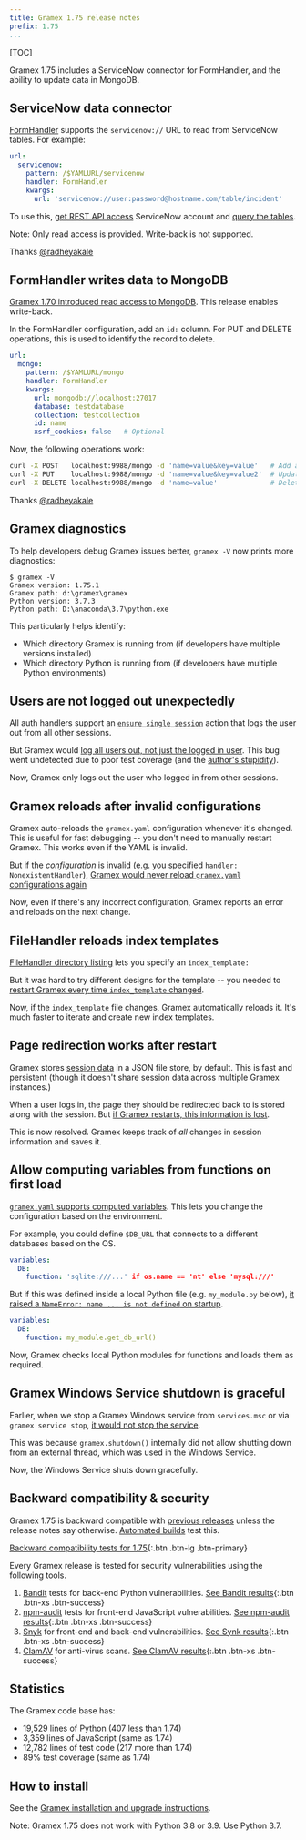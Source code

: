 ```yaml
---
title: Gramex 1.75 release notes
prefix: 1.75
...
```


[TOC]

Gramex 1.75 includes a ServiceNow connector for FormHandler, and the ability to update data in MongoDB.

## ServiceNow data connector

[FormHandler](../../formhandler/) supports the `servicenow://` URL to read from ServiceNow tables.
For example:

```yaml
url:
  servicenow:
    pattern: /$YAMLURL/servicenow
    handler: FormHandler
    kwargs:
      url: 'servicenow://user:password@hostname.com/table/incident'
```

To use this, [get REST API access](https://docs.servicenow.com/bundle/rome-application-development/page/integrate/inbound-rest/concept/c_RESTAPI.html)
ServiceNow account and [query the tables](https://developer.servicenow.com/dev.do#!/reference/api/rome/rest/c_TableAPI).

Note: Only read access is provided. Write-back is not supported.

Thanks [@radheyakale](https://github.com/radheyakale)


## FormHandler writes data to MongoDB

[Gramex 1.70 introduced read access to MongoDB](../1.70/#mongodb-support). This release enables write-back.

In the FormHandler configuration, add an `id:` column. For PUT and DELETE operations, this is used to identify the record to delete.

```yaml
url:
  mongo:
    pattern: /$YAMLURL/mongo
    handler: FormHandler
    kwargs:
      url: mongodb://localhost:27017
      database: testdatabase
      collection: testcollection
      id: name
      xsrf_cookies: false   # Optional
```

Now, the following operations work:

```bash
curl -X POST   localhost:9988/mongo -d 'name=value&key=value'   # Add a record
curl -X PUT    localhost:9988/mongo -d 'name=value&key=value2'  # Update the record
curl -X DELETE localhost:9988/mongo -d 'name=value'             # Delete the record
```

Thanks [@radheyakale](https://github.com/radheyakale)

## Gramex diagnostics

To help developers debug Gramex issues better, `gramex -V` now prints more diagnostics:

```text
$ gramex -V
Gramex version: 1.75.1
Gramex path: d:\gramex\gramex
Python version: 3.7.3
Python path: D:\anaconda\3.7\python.exe
```

This particularly helps identify:

- Which directory Gramex is running from (if developers have multiple versions installed)
- Which directory Python is running from (if developers have multiple Python environments)


## Users are not logged out unexpectedly

All auth handlers support an [`ensure_single_session`](../../auth/#ensure-single-login-session)
action that logs the user out from all other sessions.

But Gramex would [log all users out, not just the logged in user](https://github.com/gramener/gramex/issues/482).
This bug went undetected due to poor test coverage
(and the [author's stupidity](https://github.com/gramener/gramex/blob/a575db7e11bad2668bf78eeaf6a1920f0ee45b64/gramex/transforms/auth.py)).

Now, Gramex only logs out the user who logged in from other sessions.


## Gramex reloads after invalid configurations

Gramex auto-reloads the `gramex.yaml` configuration whenever it's changed. This is useful for fast
debugging -- you don't need to manually restart Gramex. This works even if the YAML is invalid.

But if the *configuration* is invalid (e.g. you specified `handler: NonexistentHandler`),
[Gramex would never reload `gramex.yaml` configurations again](https://github.com/gramener/gramex/issues/485)

Now, even if there's any incorrect configuration, Gramex reports an error and reloads on the next
change.


## FileHandler reloads index templates

[FileHandler directory listing](../../filehandler/#directory-listing) lets you specify an
`index_template:`

But it was hard to try different designs for the template -- you needed
to [restart Gramex every time `index_template` changed](https://github.com/gramener/gramex/issues/484).

Now, if the `index_template` file changes, Gramex automatically reloads it. It's much faster to
iterate and create new index templates.


## Page redirection works after restart

Gramex stores [session data](../../auth/#session-data) in a JSON file store, by default. This is
fast and persistent (though it doesn't share session data across multiple Gramex instances.)

When a user logs in, the page they should be redirected back to is stored along with the session.
But [if Gramex restarts, this information is lost](https://github.com/gramener/gramex/issues/483).

This is now resolved. Gramex keeps track of *all* changes in session information and saves it.


## Allow computing variables from functions on first load

[`gramex.yaml` supports computed variables](../../config/#computed-variables). This lets you change
the configuration based on the environment.

For example, you could define `$DB_URL` that connects to a different databases based on the OS.

```yaml
variables:
  DB:
    function: 'sqlite:///...' if os.name == 'nt' else 'mysql:///'
```

But if this was defined inside a local Python file (e.g. `my_module.py` below),
[it raised a `NameError: name ... is not defined` on startup](https://github.com/gramener/gramex/issues/481).

```yaml
variables:
  DB:
    function: my_module.get_db_url()
```

Now, Gramex checks local Python modules for functions and loads them as required.

## Gramex Windows Service shutdown is graceful

Earlier, when we stop a Gramex Windows service from `services.msc` or via `gramex service stop`,
[it would not stop the service](https://github.com/gramener/gramex/issues/486).

This was because `gramex.shutdown()` internally did not allow shutting down from an external thread,
which was used in the Windows Service.

Now, the Windows Service shuts down gracefully.


## Backward compatibility & security

Gramex 1.75 is backward compatible with [previous releases](../) unless the release notes say otherwise.
[Automated builds](https://travis-ci.com/github/gramener/gramex/builds) test this.

[Backward compatibility tests for 1.75](https://travis-ci.com/github/gramener/gramex/builds/TODO){:.btn .btn-lg .btn-primary}

Every Gramex release is tested for security vulnerabilities using the following tools.

1. [Bandit](https://bandit.readthedocs.io/) tests for back-end Python vulnerabilities.
   [See Bandit results](https://github.com/gramener/gramex/blob/master/reports/bandit.txt){:.btn .btn-xs .btn-success}
2. [npm-audit](https://docs.npmjs.com/cli/v6/commands/npm-audit) tests for front-end JavaScript vulnerabilities.
   [See npm-audit results](https://github.com/gramener/gramex/blob/master/reports/npm-audit.txt){:.btn .btn-xs .btn-success}
3. [Snyk](https://snyk.io/) for front-end and back-end vulnerabilities.
   [See Synk results](https://github.com/gramener/gramex/blob/master/reports/snyk.txt){:.btn .btn-xs .btn-success}
4. [ClamAV](https://www.clamav.net/) for anti-virus scans.
   [See ClamAV results](https://github.com/gramener/gramex/blob/master/reports/clamav.txt){:.btn .btn-xs .btn-success}

## Statistics

The Gramex code base has:

- 19,529 lines of Python (407 less than 1.74)
- 3,359 lines of JavaScript (same as 1.74)
- 12,782 lines of test code (217 more than 1.74)
- 89% test coverage (same as 1.74)


## How to install

See the [Gramex installation and upgrade instructions](../../install/).

Note: Gramex 1.75 does not work with Python 3.8 or 3.9. Use Python 3.7.
